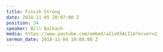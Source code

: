 ```yaml
---
title: Finish Strong
date: 2018-11-05 20:07:00 Z
position: 34
speaker: Bill Balbach
media: https://www.youtube.com/embed/aIivK5ALI1A?ecver=2
sermon_date: 2018-11-04 10:00:00 Z
---
```



